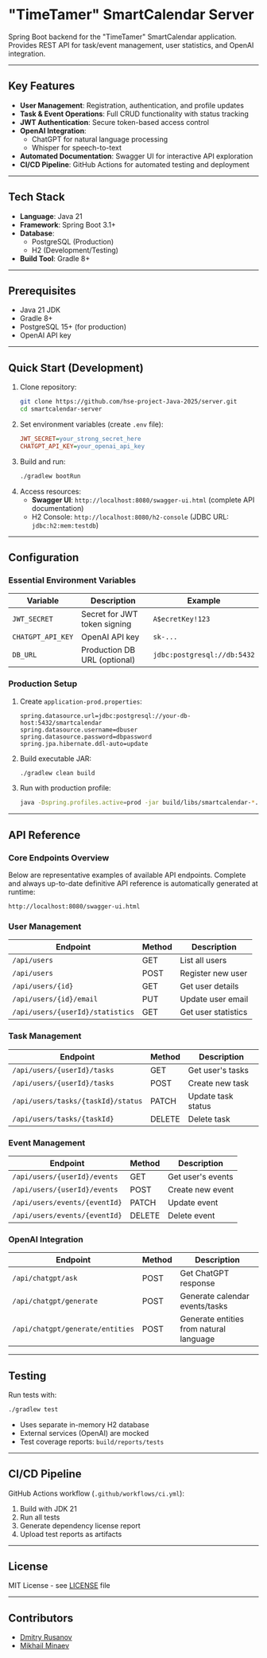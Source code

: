 # "TimeTamer" SmartCalendar Server

Spring Boot backend for the "TimeTamer" SmartCalendar application. Provides REST API for task/event management, user statistics, and OpenAI integration.

---

## Key Features
- **User Management**: Registration, authentication, and profile updates
- **Task & Event Operations**: Full CRUD functionality with status tracking
- **JWT Authentication**: Secure token-based access control
- **OpenAI Integration**: 
  - ChatGPT for natural language processing
  - Whisper for speech-to-text
- **Automated Documentation**: Swagger UI for interactive API exploration
- **CI/CD Pipeline**: GitHub Actions for automated testing and deployment

---

## Tech Stack
- **Language**: Java 21
- **Framework**: Spring Boot 3.1+
- **Database**: 
  - PostgreSQL (Production)
  - H2 (Development/Testing)
- **Build Tool**: Gradle 8+

---

## Prerequisites
- Java 21 JDK
- Gradle 8+
- PostgreSQL 15+ (for production)
- OpenAI API key

---

## Quick Start (Development)
1. Clone repository:
   ```bash
   git clone https://github.com/hse-project-Java-2025/server.git
   cd smartcalendar-server
   ```
2. Set environment variables (create `.env` file):
   ```ini
   JWT_SECRET=your_strong_secret_here
   CHATGPT_API_KEY=your_openai_api_key
   ```
3. Build and run:
   ```bash
   ./gradlew bootRun
   ```
4. Access resources:
   - **Swagger UI**: `http://localhost:8080/swagger-ui.html` (complete API documentation)
   - H2 Console: `http://localhost:8080/h2-console` (JDBC URL: `jdbc:h2:mem:testdb`)

---

## Configuration
### Essential Environment Variables
| Variable          | Description                         | Example                     |
|-------------------|-------------------------------------|-----------------------------|
| `JWT_SECRET`      | Secret for JWT token signing       | `A$ecretKey!123`            |
| `CHATGPT_API_KEY` | OpenAI API key                     | `sk-...`                    |
| `DB_URL`          | Production DB URL (optional)       | `jdbc:postgresql://db:5432` |

### Production Setup
1. Create `application-prod.properties`:
   ```properties
   spring.datasource.url=jdbc:postgresql://your-db-host:5432/smartcalendar
   spring.datasource.username=dbuser
   spring.datasource.password=dbpassword
   spring.jpa.hibernate.ddl-auto=update
   ```
2. Build executable JAR:
   ```bash
   ./gradlew clean build
   ```
3. Run with production profile:
   ```bash
   java -Dspring.profiles.active=prod -jar build/libs/smartcalendar-*.jar
   ```

---

## API Reference
### Core Endpoints Overview
Below are representative examples of available API endpoints. Complete and always up-to-date definitive API reference is automatically generated at runtime:
```http
http://localhost:8080/swagger-ui.html
```


### User Management
| Endpoint                          | Method | Description                  |
|-----------------------------------|--------|------------------------------|
| `/api/users`                      | GET    | List all users               |
| `/api/users`                      | POST   | Register new user            |
| `/api/users/{id}`                 | GET    | Get user details             |
| `/api/users/{id}/email`           | PUT    | Update user email            |
| `/api/users/{userId}/statistics`  | GET    | Get user statistics          |

### Task Management
| Endpoint                              | Method | Description                  |
|---------------------------------------|--------|------------------------------|
| `/api/users/{userId}/tasks`           | GET    | Get user's tasks             |
| `/api/users/{userId}/tasks`           | POST   | Create new task              |
| `/api/users/tasks/{taskId}/status`    | PATCH  | Update task status           |
| `/api/users/tasks/{taskId}`           | DELETE | Delete task                  |

### Event Management
| Endpoint                              | Method | Description                  |
|---------------------------------------|--------|------------------------------|
| `/api/users/{userId}/events`          | GET    | Get user's events            |
| `/api/users/{userId}/events`          | POST   | Create new event             |
| `/api/users/events/{eventId}`         | PATCH  | Update event                 |
| `/api/users/events/{eventId}`         | DELETE | Delete event                 |

### OpenAI Integration
| Endpoint                      | Method | Description                          |
|-------------------------------|--------|--------------------------------------|
| `/api/chatgpt/ask`            | POST   | Get ChatGPT response                 |
| `/api/chatgpt/generate`       | POST   | Generate calendar events/tasks       |
| `/api/chatgpt/generate/entities` | POST | Generate entities from natural language |

---

## Testing
Run tests with:
```bash
./gradlew test
```
- Uses separate in-memory H2 database
- External services (OpenAI) are mocked
- Test coverage reports: `build/reports/tests`

---

## CI/CD Pipeline
GitHub Actions workflow (`.github/workflows/ci.yml`):
1. Build with JDK 21
2. Run all tests
3. Generate dependency license report
4. Upload test reports as artifacts

---

## License
MIT License - see [LICENSE](LICENSE.txt) file

---

## Contributors
- [Dmitry Rusanov](https://github.com/DimaRus05)
- [Mikhail Minaev](https://github.com/minmise)
